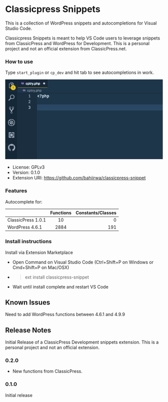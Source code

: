 # Classicpress Snippets

This is a collection of WordPress snippets and autocompletions for Visual Studio Code.

Classicpress Snippets is meant to help VS Code users to leverage snippets from ClassicPress and WordPress for Development. This is a personal project and not an official extension from ClassicPress.net.

### How to use

Type `start_plugin` or `cp_dev` and hit tab to see autocompletions in work.

![Demo](images/demo.gif)

-   License: GPLv3
-   Version: 0.1.0
-   Extension URI: https://github.com/bahiirwa/classicpress-snippet

### Features

Autocomplete for:

|                    | Functions | Constants/Classes |
| ------------------ | :-------: | ----------------: |
| ClassicPress 1.0.1 |    10     |                 0 |
| WordPress 4.6.1    |   2884    |               191 |

### Install instructions

Install via Extension Marketplace

-   Open Command on Visual Studio Code (Ctrl+Shift+P on Windows or Cmd+Shift+P on Mac/OSX)
-   > ext install classicpress-snippet
-   Wait until install complete and restart VS Code

## Known Issues

Need to add WordPress functions between 4.6.1 and 4.9.9

## Release Notes

Initial Release of a ClassicPress Development snippets extension. This is a personal project and not an official extension.

### 0.2.0

- New functions from ClassicPress.

### 0.1.0

Initial release
